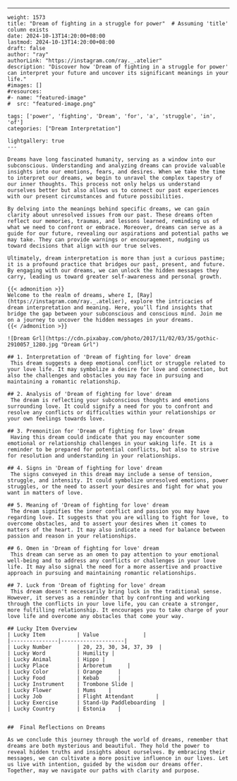 ---
    weight: 1573
    title: "Dream of fighting in a struggle for power"  # Assuming 'title' column exists
    date: 2024-10-13T14:20:00+08:00
    lastmod: 2024-10-13T14:20:00+08:00
    draft: false
    author: "ray"
    authorLink: "https://instagram.com/ray._.atelier"
    description: "Discover how 'Dream of fighting in a struggle for power' can interpret your future and uncover its significant meanings in your life."
    #images: []
    #resources:
    #- name: "featured-image"
    #  src: "featured-image.png"
    
    tags: ['power', 'fighting', 'Dream', 'for', 'a', 'struggle', 'in', 'of']
    categories: ["Dream Interpretation"]
    
    lightgallery: true
    ---
    
    Dreams have long fascinated humanity, serving as a window into our subconscious. Understanding and analyzing dreams can provide valuable insights into our emotions, fears, and desires. When we take the time to interpret our dreams, we begin to unravel the complex tapestry of our inner thoughts. This process not only helps us understand ourselves better but also allows us to connect our past experiences with our present circumstances and future possibilities.
    
    By delving into the meanings behind specific dreams, we can gain clarity about unresolved issues from our past. These dreams often reflect our memories, traumas, and lessons learned, reminding us of what we need to confront or embrace. Moreover, dreams can serve as a guide for our future, revealing our aspirations and potential paths we may take. They can provide warnings or encouragement, nudging us toward decisions that align with our true selves.
    
    Ultimately, dream interpretation is more than just a curious pastime; it is a profound practice that bridges our past, present, and future. By engaging with our dreams, we can unlock the hidden messages they carry, leading us toward greater self-awareness and personal growth.
    
    {{< admonition >}}
    Welcome to the realm of dreams, where I, [Ray](https://instagram.com/ray._.atelier), explore the intricacies of dream interpretation and meaning. Here, you’ll find insights that bridge the gap between your subconscious and conscious mind. Join me on a journey to uncover the hidden messages in your dreams.
    {{< /admonition >}}
    
    ![Dream Grl](https://cdn.pixabay.com/photo/2017/11/02/03/35/gothic-2910057_1280.jpg "Dream Grl")
    
    ## 1. Interpretation of 'Dream of fighting for love' dream
     This dream suggests a deep emotional conflict or struggle related to your love life. It may symbolize a desire for love and connection, but also the challenges and obstacles you may face in pursuing and maintaining a romantic relationship.
    
    ## 2. Analysis of 'Dream of fighting for love' dream
     The dream is reflecting your subconscious thoughts and emotions surrounding love. It could signify a need for you to confront and resolve any conflicts or difficulties within your relationships or your own feelings towards love.
    
    ## 3. Premonition for 'Dream of fighting for love' dream
     Having this dream could indicate that you may encounter some emotional or relationship challenges in your waking life. It is a reminder to be prepared for potential conflicts, but also to strive for resolution and understanding in your relationships.
    
    ## 4. Signs in 'Dream of fighting for love' dream
     The signs conveyed in this dream may include a sense of tension, struggle, and intensity. It could symbolize unresolved emotions, power struggles, or the need to assert your desires and fight for what you want in matters of love.
    
    ## 5. Meaning of 'Dream of fighting for love' dream
     The dream signifies the inner conflict and passion you may have regarding love. It suggests that you are willing to fight for love, to overcome obstacles, and to assert your desires when it comes to matters of the heart. It may also indicate a need for balance between passion and reason in your relationships.
    
    ## 6. Omen in 'Dream of fighting for love' dream
     This dream can serve as an omen to pay attention to your emotional well-being and to address any conflicts or challenges in your love life. It may also signal the need for a more assertive and proactive approach in pursuing and maintaining romantic relationships.
    
    ## 7. Luck from 'Dream of fighting for love' dream
     This dream doesn't necessarily bring luck in the traditional sense. However, it serves as a reminder that by confronting and working through the conflicts in your love life, you can create a stronger, more fulfilling relationship. It encourages you to take charge of your love life and overcome any obstacles that come your way.
    
    ## Lucky Item Overview
    | Lucky Item          | Value              |
    |---------------|--------------------|
    | Lucky Number        | 20, 23, 30, 34, 37, 39  |
    | Lucky Word          | Humility |
    | Lucky Animal        | Hippo |
    | Lucky Place         | Arboretum     |
    | Lucky Color         | Orange     |
    | Lucky Food          | Kebab      |
    | Lucky Instrument    | Trombone Slide |
    | Lucky Flower        | Mums    |
    | Lucky Job           | Flight Attendant       |
    | Lucky Exercise      | Stand-Up Paddleboarding  |
    | Lucky Country       | Estonia    |
    
    
    ##  Final Reflections on Dreams
    
    As we conclude this journey through the world of dreams, remember that dreams are both mysterious and beautiful. They hold the power to reveal hidden truths and insights about ourselves. By embracing their messages, we can cultivate a more positive influence in our lives. Let us live with intention, guided by the wisdom our dreams offer. Together, may we navigate our paths with clarity and purpose.
    